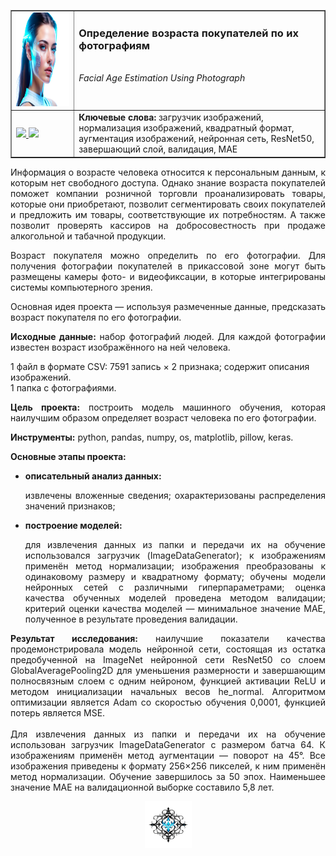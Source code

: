 ﻿<table border="1" width="100%" cellpadding="40"><tbody>
  <tr>
    <td width="20%" align="center">
      <img src="https://github.com/georgiy-vasilevskiy/edu_projects_yandex_practicum/blob/main/pic/Facial_Age_Estimation_Using_Photograph.png" height="150" width="150">
    </td>
    <td valign="top">
      <h3>Определение возраста покупателей по их фотографиям</h3>
      <br><i>Facial Age Estimation Using Photograph</i>
    </td>
  </tr>
  <tr>
    <td>
      <a title="Использовать для просмотра Jupyter nbviewer" href="https://nbviewer.org/github/georgiy-vasilevskiy/edu_projects_yandex_practicum/blob/main/Facial_Age_Estimation_Using_Photograph/Facial_Age_Estimation_Using_Photograph.ipynb">
        <img src="https://img.shields.io/badge/Смотреть-ipynb-F37626">
      </a>
      <a title="Использовать для просмотра GitHub & BitBucket HTML Preview" href="https://htmlpreview.github.io/?https://github.com/georgiy-vasilevskiy/edu_projects_yandex_practicum/blob/main/Facial_Age_Estimation_Using_Photograph/Facial_Age_Estimation_Using_Photograph.html">
        <img src="https://img.shields.io/badge/Смотреть-html-54B231">
      </a>
    </td>
    <td>
      <b>Ключевые слова:</b> загрузчик изображений, нормализация изображений, квадратный формат, аугментация изображений, нейронная сеть, ResNet50, завершающий слой, валидация, MAE
    </td>
  </tr>
</tbody></table>

<p align='justify'>Информация о возрасте человека относится к персональным данным, к которым нет свободного доступа. Однако знание возраста покупателей поможет компании розничной торговли проанализировать товары, которые они приобретают, позволит сегментировать своих покупателей и предложить им товары, соответствующие их потребностям. А также позволит проверять кассиров на добросовестность при продаже алкогольной и табачной продукции.</p>

<p align='justify'>Возраст покупателя можно определить по его фотографии. Для получения фотографии покупателей в прикассовой зоне могут быть размещены камеры фото- и видеофиксации, в которые интегрированы системы компьютерного зрения.</p>

<p align='justify'>Основная идея проекта &mdash; используя размеченные данные, предсказать возраст покупателя по его фотографии.</p>

<p align='justify'><b>Исходные данные:</b> набор фотографий людей. Для каждой фотографии известен возраст изображённого на ней человека.</p>

1 файл в формате CSV: 7591 запись $\times$ 2 признака; содержит описания изображений.
<br>1 папка с фотографиями.

<p align='justify'><b>Цель проекта:</b> построить модель машинного обучения, которая наилучшим образом определяет возраст человека по его фотографии.</p>

**Инструменты:** python, pandas, numpy, os, matplotlib, pillow, keras.

**Основные этапы проекта:**
- <b>описательный анализ данных:</b> <p align='justify'>извлечены вложенные сведения; охарактеризованы распределения значений признаков;</p>
- <b>построение моделей:</b> <p align='justify'>для извлечения данных из папки и передачи их на обучение использовался загрузчик (ImageDataGenerator); к изображениям применён метод нормализации; изображения преобразованы к одинаковому размеру и квадратному формату; обучены модели нейронных сетей с различными гиперпараметрами; оценка качества обученных моделей проведена методом валидации; критерий оценки качества моделей &mdash; минимальное значение MAE, полученное в результате проведения валидации.</p>

<p align='justify'><b>Результат исследования:</b> наилучшие показатели качества продемонстрировала модель нейронной сети, состоящая из остатка предобученной на ImageNet нейронной сети ResNet50 со слоем GlobalAveragePooling2D для уменьшения размерности и завершающим полносвязным слоем с одним нейроном, функцией активации ReLU и методом инициализации начальных весов he_normal. Алгоритмом оптимизации является Adam со скоростью обучения 0,0001, функцией потерь является MSE.<br><br>Для извлечения данных из папки и передачи их на обучение использован загрузчик ImageDataGenerator с размером батча 64. К изображениям применён метод аугментации &mdash; поворот на 45&deg;. Все изображения приведены к формату 256×256 пикселей, к ним применён метод нормализации. Обучение завершилось за 50 эпох. Наименьшее значение MAE на валидационной выборке составило 5,8 лет.</p>

<p align='center'><img src='https://github.com/georgiy-vasilevskiy/edu_projects_yandex_practicum/blob/main/pic/terminator.png' width=75></p>
